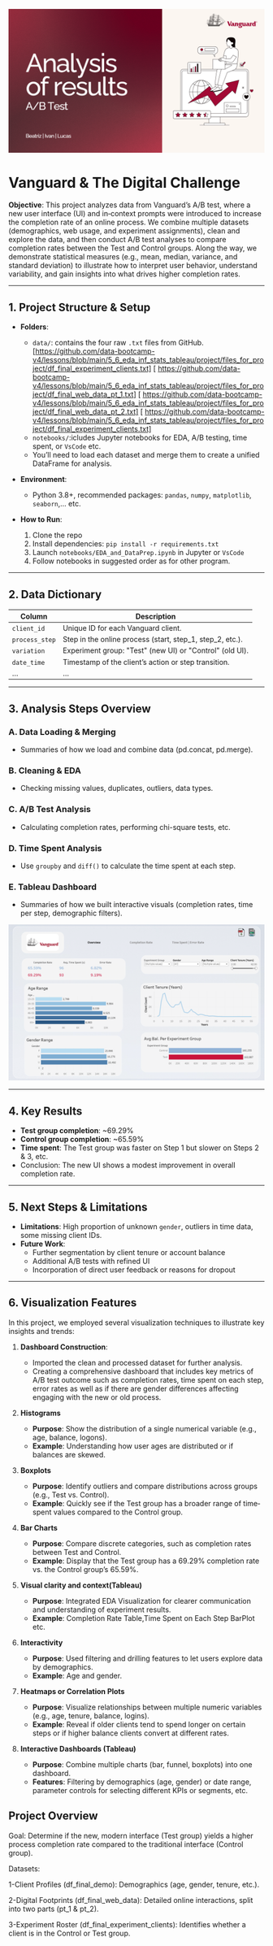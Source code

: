 
![Initial slide of our presentation](images/presentation.png)


# Vanguard & The Digital Challenge

**Objective**: This project analyzes data from Vanguard’s A/B test, where a new user interface (UI) and in‐context prompts were introduced to increase the completion rate of an online process. We combine multiple datasets (demographics, web usage, and experiment assignments), clean and explore the data, and then conduct A/B test analyses to compare completion rates between the Test and Control groups. Along the way, we demonstrate statistical measures (e.g., mean, median, variance, and standard deviation) to illustrate how to interpret user behavior, understand variability, and gain insights into what drives higher completion rates.

---

## 1. Project Structure & Setup

- **Folders**:
  - `data/`: contains the four raw `.txt` files from GitHub.[https://github.com/data-bootcamp-v4/lessons/blob/main/5_6_eda_inf_stats_tableau/project/files_for_project/df_final_experiment_clients.txt]
[ https://github.com/data-bootcamp-v4/lessons/blob/main/5_6_eda_inf_stats_tableau/project/files_for_project/df_final_web_data_pt_1.txt]
[ https://github.com/data-bootcamp-v4/lessons/blob/main/5_6_eda_inf_stats_tableau/project/files_for_project/df_final_web_data_pt_2.txt]
[ https://github.com/data-bootcamp-v4/lessons/blob/main/5_6_eda_inf_stats_tableau/project/files_for_project/df_final_experiment_clients.txt]
  - `notebooks/`:icludes Jupyter notebooks for EDA, A/B testing, time spent, or `VsCode`  etc.
  - You’ll need to load each dataset and merge them to create a unified DataFrame for analysis.
 
    
- **Environment**:
  - Python 3.8+, recommended packages: `pandas`, `numpy`, `matplotlib`, `seaborn`,... etc.
- **How to Run**:
  1. Clone the repo
  2. Install dependencies: `pip install -r requirements.txt`
  3. Launch `notebooks/EDA_and_DataPrep.ipynb` in Jupyter or `VsCode` 
  4. Follow notebooks in suggested order as for other program.

---

## 2. Data Dictionary

| Column        | Description                                               |
|---------------|-----------------------------------------------------------|
| `client_id`   | Unique ID for each Vanguard client.                       |
| `process_step`| Step in the online process (start, step_1, step_2, etc.). |
| `variation`   | Experiment group: "Test" (new UI) or "Control" (old UI).  |
| `date_time`   | Timestamp of the client’s action or step transition.      |
| …             | …                                                         |

---

## 3. Analysis Steps Overview

### A. Data Loading & Merging
- Summaries of how we load and combine data (pd.concat, pd.merge).

### B. Cleaning & EDA
- Checking missing values, duplicates, outliers, data types.

### C. A/B Test Analysis
- Calculating completion rates, performing chi-square tests, etc.

### D. Time Spent Analysis
- Use `groupby` and `diff()` to calculate the time spent at each step.

### E. Tableau Dashboard
- Summaries of how we built interactive visuals (completion rates, time per step, demographic filters).

![Image of the main page of our dashboard](images/dashboard.png)

---

## 4. Key Results

- **Test group completion**: ~69.29%
- **Control group completion**: ~65.59%
- **Time spent**: The Test group was faster on Step 1 but slower on Steps 2 & 3, etc.
- Conclusion: The new UI shows a modest improvement in overall completion rate.

---

## 5. Next Steps & Limitations

- **Limitations**: High proportion of unknown `gender`, outliers in time data, some missing client IDs.
- **Future Work**:
  - Further segmentation by client tenure or account balance
  - Additional A/B tests with refined UI
  - Incorporation of direct user feedback or reasons for dropout

---

## 6. Visualization Features

In this project, we employed several visualization techniques to illustrate key insights and trends:

1. **Dashboard Construction**:
 
   - Imported the clean and processed dataset for further analysis.
   - Creating a comprehensive dashboard that includes key metrics of A/B test outcome such as completion rates, time spent on each step, error rates as well         as if there are gender differences affecting engaging with the new or old process.

3. **Histograms**  
   - **Purpose**: Show the distribution of a single numerical variable (e.g., age, balance, logons).  
   - **Example**: Understanding how user ages are distributed or if balances are skewed.

4. **Boxplots**  
   - **Purpose**: Identify outliers and compare distributions across groups (e.g., Test vs. Control).  
   - **Example**: Quickly see if the Test group has a broader range of time‐spent values compared to the Control group.

5. **Bar Charts**  
   - **Purpose**: Compare discrete categories, such as completion rates between Test and Control.  
   - **Example**: Display that the Test group has a 69.29% completion rate vs. the Control group’s 65.59%.

6. **Visual clarity and context(Tableau)**  
   - **Purpose**: Integrated EDA Visualization for clearer communication and understanding of experiment results. 
   - **Example**: Completion Rate Table,Time Spent on Each Step BarPlot etc.

7. **Interactivity**  
   - **Purpose**: Used filtering and drilling features to let users explore data by demographics.
   - **Example**: Age and gender.

8. **Heatmaps or Correlation Plots**  
   - **Purpose**: Visualize relationships between multiple numeric variables (e.g., age, tenure, balance, logins).  
   - **Example**: Reveal if older clients tend to spend longer on certain steps or if higher balance clients convert at different rates.

9. **Interactive Dashboards (Tableau)**  
   - **Purpose**: Combine multiple charts (bar, funnel, boxplots) into one dashboard.  
   - **Features**: Filtering by demographics (age, gender) or date range, parameter controls for selecting different KPIs or segments, etc.

## Project Overview 

Goal: Determine if the new, modern interface (Test group) yields a higher process completion rate compared to the traditional interface (Control group).

Datasets:

1-Client Profiles (df_final_demo): Demographics (age, gender, tenure, etc.).

2-Digital Footprints (df_final_web_data): Detailed online interactions, split into two parts (pt_1 & pt_2).

3-Experiment Roster (df_final_experiment_clients): Identifies whether a client is in the Control or Test group.